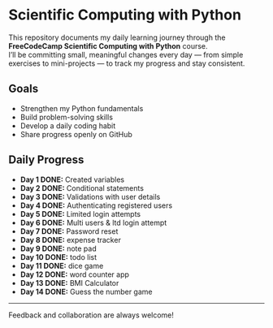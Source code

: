 # Scientific Computing with Python 

This repository documents my daily learning journey through the **FreeCodeCamp Scientific Computing with Python** course.  
I’ll be committing small, meaningful changes every day — from simple exercises to mini-projects — to track my progress and stay consistent.

## Goals
- Strengthen my Python fundamentals
- Build problem-solving skills
- Develop a daily coding habit
- Share progress openly on GitHub

## Daily Progress
- **Day 1 DONE:** Created variables
- **Day 2 DONE:** Conditional statements
- **Day 3 DONE:** Validations with user details
- **Day 4 DONE:** Authenticating registered users
- **Day 5 DONE:** Limited login attempts
- **Day 6 DONE:** Multi users & ltd login attempt
- **Day 7 DONE:** Password reset
- **Day 8 DONE:** expense tracker
- **Day 9 DONE:** note pad
- **Day 10 DONE:** todo list
- **Day 11 DONE:** dice game
- **Day 12 DONE:** word counter app
- **Day 13 DONE:** BMI Calculator
- **Day 14 DONE:** Guess the number game


---
 Feedback and collaboration are always welcome!
